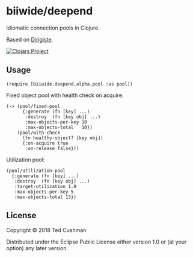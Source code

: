 # biiwide/deepend

Idiomatic connection pools in Clojure.

Based on [Dirigiste](https://github.com/ztellman/dirigiste).

[![Clojars Project](https://img.shields.io/clojars/v/biiwide/deepend.svg)](https://clojars.org/biiwide/deepend)

## Usage
```
(require [biiwide.deepend.alpha.pool :as pool])
```

Fixed object pool with health check on acquire:
```
(-> (pool/fixed-pool
      {:generate (fn [key] ...)
       :destroy  (fn [key obj] ...)
       :max-objects-per-key 10
       :max-objects-total   10})
    (pool/with-check
      (fn healthy-object? [key obj])
      {:on-acquire true
       :on-release false}))
```

Utilization pool:
```
(pool/utilization-pool
  {:generate (fn [key] ...)
   :destroy  (fn [key obj] ...)
   :target-utilization 1.0
   :max-objects-per-key 5
   :max-objects-total 15})
```

## License

Copyright © 2018 Ted Cushman

Distributed under the Eclipse Public License either version 1.0 or (at
your option) any later version.
